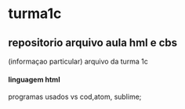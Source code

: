 # turma1c
## repositorio arquivo aula hml e cbs
(informaçao particular) arquivo da turma 1c
#### linguagem html
programas usados vs cod,atom,  sublime;
